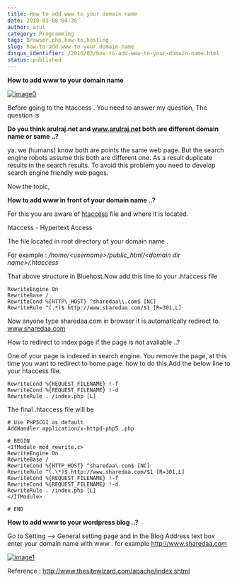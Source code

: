 ```yaml
---
title: How to add www to your domain name
date: 2010-03-08 04:36
author: arul
category: Programming
tags: Browser,php,how-to,hosting
slug: how-to-add-www-to-your-domain-name
disqus_identifier: /2010/03/how-to-add-www-to-your-domain-name.html
status: published
---
```


**How to add www to your domain name**

[![image0](http://3.bp.blogspot.com/_X5tq9y9xv2s/S5TOlrA6HBI/AAAAAAAAAMo/46plgLZv_mw/s400/htaccess.gif)](http://3.bp.blogspot.com/_X5tq9y9xv2s/S5TOlrA6HBI/AAAAAAAAAMo/46plgLZv_mw/s1600-h/htaccess.gif)

Before going to the htaccess . You need to answer my question, The
question is

**Do you think arulraj.net and www.arulraj.net both are different domain
name or same ..?**

ya. we (humans) know both are points the same web page. But the search
engine robots assume this both are different one. As a result duplicate
results in the search results. To avoid this problem you need to develop
search engine friendly web pages.

Now the topic,

**How to add www in front of your domain name ..?**

For this you are aware of
[htaccess](http://en.wikipedia.org/wiki/Htaccess) file and where it is
located.

htaccess - Hypertext Access

The file located in root directory of your domain name .

For example : */home/\<username\>/public_html/\<domain dir
name\>/.htaccess*

That above structure in Bluehost.Now add this line to your .htaccess
file

``` text
RewriteEngine On
RewriteBase /
RewriteCond %{HTTP\_HOST} ^sharedaa\\.com$ [NC]
RewriteRule ^(.*)$ http://www.sharedaa.com/$1 [R=301,L]
```

Now anyone type sharedaa.com in browser it is automatically redirect to
www.sharedaa.com

How to redirect to index page if the page is not available ..?

One of your page is indexed in search engine. You remove the page, at
this time you want to redirect to home page. how to do this.Add the
below line to your htaccess file.

``` text
RewriteCond %{REQUEST_FILENAME} !-f
RewriteCond %{REQUEST_FILENAME} !-d
RewriteRule . /index.php [L]
```

The final .htaccess file will be

``` text
# Use PHP5CGI as default
AddHandler application/x-httpd-php5 .php

# BEGIN
<IfModule mod_rewrite.c>
RewriteEngine On
RewriteBase /
RewriteCond %{HTTP_HOST} ^sharedaa\.com$ [NC]
RewriteRule ^(.\*)$ http://www.sharedaa.com/$1 [R=301,L]
RewriteCond %{REQUEST_FILENAME} !-f
RewriteCond %{REQUEST_FILENAME} !-d
RewriteRule . /index.php [L]
</IfModule>

# END
```

**How to add www to your wordpress blog ..?**

Go to Setting \--\> General setting page and in the Blog Address text
box enter your domain name with www . for example
<http://www.sharedaa.com>

[![image1](http://1.bp.blogspot.com/_X5tq9y9xv2s/S5TVR_LfRuI/AAAAAAAAAMw/sOJ7-_iVg1Q/s400/wordpress-www.jpg)](http://1.bp.blogspot.com/_X5tq9y9xv2s/S5TVR_LfRuI/AAAAAAAAAMw/sOJ7-_iVg1Q/s1600-h/wordpress-www.jpg)

Reference : <http://www.thesitewizard.com/apache/index.shtml>
